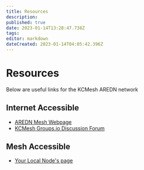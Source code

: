 ```yaml
---
title: Resources
description: 
published: true
date: 2023-01-14T13:28:47.738Z
tags: 
editor: markdown
dateCreated: 2023-01-14T04:05:42.396Z
---
```


# Resources
Below are useful links for the KCMesh AREDN network

## Internet Accessible
- [AREDN Mesh Webpage](https://www.arednmesh.org/)
- [KCMesh Groups.io Discussion Forum](https://groups.io/g/KCmesh/)

## Mesh Accessible
- [Your Local Node's page](http://localnode.local.mesh)